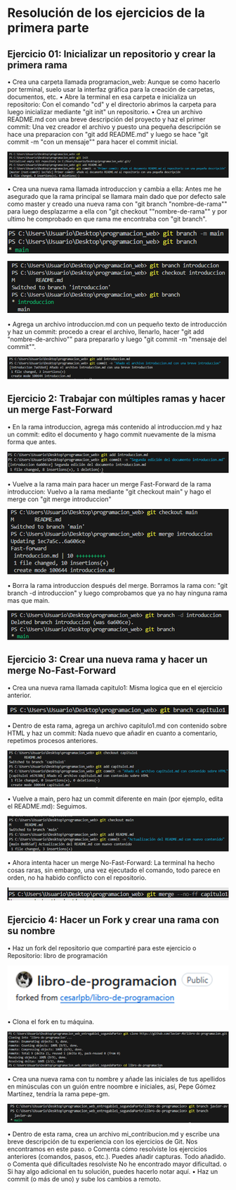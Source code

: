 # Resolución de los ejercicios de la primera parte

## Ejercicio 01: Inicializar un repositorio y crear la primera rama

•	Crea una carpeta llamada programacion_web: Aunque se como hacerlo por terminal, suelo usar la interfaz gráfica para la creación de carpetas, documentos, etc.
•	Abre la terminal en esa carpeta e inicializa un repositorio: Con  el comando "cd" y el directorio abrimos la carpeta para luego inicializar mediante "git init" un repositorio.
•	Crea un archivo README.md con una breve descripción del proyecto y haz el primer commit: Una vez creador el archivo y puesto una pequeña descripción se hace una preparacion con "git add README.md" y luego se hace "git commit -m "con un mensaje"" para hacer el commit inicial. 

![alt text](image.png)

•	Crea una nueva rama llamada introduccion y cambia a ella: Antes me he asegurado que la rama principal se llamara main dado que por defecto sale como master y creado una nueva rama con "git branch "nombre-de-rama"" para luego desplazarme a ella con "git checkout ""nombre-de-rama"" y por ultimo he comprobado en que rama me encontraba con "git branch".

![alt text](image-1.png)

![alt text](image-2.png)

•	Agrega un archivo introduccion.md con un pequeño texto de introducción y haz un commit: procedo a crear el archivo, llenarlo, hacer "git add "nombre-de-archivo"" para prepararlo y luego "git commit -m "mensaje del commit"".

![alt text](image-3.png)

## Ejercicio 2: Trabajar con múltiples ramas y hacer un merge Fast-Forward

•	En la rama introduccion, agrega más contenido al introduccion.md y haz un commit: edito el documento y hago commit nuevamente de la misma forma que antes.

![alt text](image-4.png)

•	Vuelve a la rama main para hacer un merge Fast-Forward de la rama introduccion: Vuelvo a la rama mediante "git checkout main" y hago el merge con "git merge introduccion"

![alt text](image-5.png)

•	Borra la rama introduccion después del merge. Borramos la rama con: "git branch -d introduccion" y luego comprobamos que ya no hay ninguna rama mas que main.

![alt text](image-6.png)

## Ejercicio 3: Crear una nueva rama y hacer un merge No-Fast-Forward

•	Crea una nueva rama llamada capitulo1: Misma logica que en el ejercicio anterior.

![alt text](image-7.png)

•	Dentro de esta rama, agrega un archivo capitulo1.md con contenido sobre HTML y haz un commit: Nada nuevo que añadir en cuanto a comentario, repetimos procesos anteriores.

![alt text](image-8.png)

•	Vuelve a main, pero haz un commit diferente en main (por ejemplo, edita el README.md): Seguimos.

![alt text](image-9.png)

•	Ahora intenta hacer un merge No-Fast-Forward: La terminal ha hecho cosas raras, sin embargo, una vez ejecutado el comando, todo parece en orden, no ha habido conflicto con el repositorio.

![alt text](image-10.png)

## Ejercicio 4: Hacer un Fork y crear una rama con su nombre

•	Haz un fork del repositorio que compartiré para este ejercicio
    o	Repositorio: libro de programación

![alt text](image-11.png)

•	Clona el fork en tu máquina.

![alt text](image-12.png)

•	Crea una nueva rama con tu nombre y añade las iniciales de tus apellidos en minúsculas con un guión entre noombre e iniciales, así, Pepe Gómez Martínez, tendría la rama pepe-gm.

![alt text](image-13.png)

•	Dentro de esta rama, crea un archivo mi_contribucion.md y escribe una breve descripción de tu experiencia con los ejercicios de Git.
    Nos encontramos en este paso.
    o	Comenta cómo resolviste los ejercicios anteriores (comandos, pasos, etc.). Puedes añadir capturas.
        Todo añadido.
    o	Comenta qué dificultades resolviste
        No he encontrado mayor dificultad.
    o	Si hay algo adicional en tu solución, puedes hacerlo notar aquí.
•	Haz un commit (o más de uno) y sube los cambios a remoto.

    